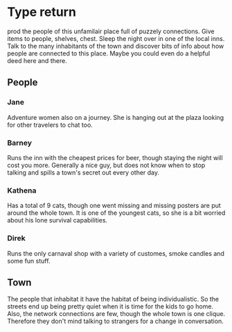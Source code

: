 # Type return
prod the people of this unfamilair place full of puzzely connections. Give items to people, shelves, chest. Sleep the night over in one of the local inns. Talk to the many inhabitants of the town and discover bits of info about how people are connected to this place. Maybe you could even do a helpful deed here and there. 

## People

### Jane
Adventure women also on a journey. She is hanging out at the plaza looking for other travelers to chat too. 

### Barney
Runs the inn with the cheapest prices for beer, though staying the night will cost you more. Generally a nice guy, but does not know when to stop talking and spills a town's secret out every other day.

### Kathena
Has a total of 9 cats, though one went missing and missing posters are put around the whole town. It is one of the youngest cats, so she is a bit worried about his lone survival capabilities.

### Direk
Runs the only carnaval shop with a variety of customes, smoke candles and some fun stuff.

## Town
The people that inhabitat it have the habitat of being individualistic. So the streets end up being pretty quiet when it is time for the kids to go home. Also, the network connections are few, though the whole town is one clique. Therefore they don't mind talking to strangers for a change in conversation. 


